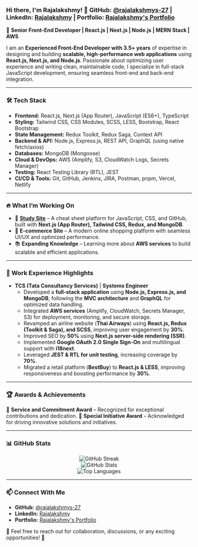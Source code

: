 ### Hi there, I'm Rajalakshmy! 👋 **GitHub:** [@rajalakshmys-27](https://github.com/rajalakshmys-27) | **LinkedIn:** [Rajalakshmy](https://www.linkedin.com/in/rajalakshmy-s-2709/) | **Portfolio:** [Rajalakshmy's Portfolio](https://rajalakshmy-portfolio.vercel.app/)

🚀 **Senior Front-End Developer | React.js | Next.js | Node.js | MERN Stack | AWS**

I am an **Experienced Front-End Developer with 3.5+ years** of expertise in designing and building **scalable, high-performance web applications** using **React.js, Next.js, and Node.js**. Passionate about optimizing user experience and writing clean, maintainable code, I specialize in full-stack JavaScript development, ensuring seamless front-end and back-end integration.

---

### 🛠️ Tech Stack

- **Frontend:** React.js, Next.js (App Router), JavaScript (ES6+), TypeScript
- **Styling:** Tailwind CSS, CSS Modules, SCSS, LESS, Bootstrap, React Bootstrap
- **State Management:** Redux Toolkit, Redux Saga, Context API
- **Backend & API:** Node.js, Express.js, REST API, GraphQL (using native fetch/axios)
- **Databases:** MongoDB (Mongoose)
- **Cloud & DevOps:** AWS (Amplify, S3, CloudWatch Logs, Secrets Manager)
- **Testing:** React Testing Library (RTL), JEST
- **CI/CD & Tools:** Git, GitHub, Jenkins, JIRA, Postman, pnpm, Vercel, Netlify

---

### 🔥 What I’m Working On

- 🚧 **[Study Site](https://lastminref.netlify.app/)** – A cheat sheet platform for JavaScript, CSS, and GitHub, built with **Next.js (App Router), Tailwind CSS, Redux, and MongoDB**.
- 🛒 **E-commerce Site** – A modern online shopping platform with seamless UI/UX and optimized performance.
- 📚 **Expanding Knowledge** – Learning more about **AWS services** to build scalable and efficient applications.

---

### 💼 Work Experience Highlights

- **TCS (Tata Consultancy Services)** | **Systems Engineer**
  - Developed a **full-stack application** using **Node.js, Express.js, and MongoDB**, following the **MVC architecture** and **GraphQL** for optimized data handling.
  - Integrated **AWS services** (Amplify, CloudWatch, Secrets Manager, S3) for deployment, monitoring, and secure storage.
  - Revamped an airline website (**Thai Airways**) using **React.js, Redux (Toolkit & Saga), and SCSS**, improving user engagement by **30%**.
  - Improved SEO by **50%** using **Next.js server-side rendering (SSR)**.
  - Implemented **Google OAuth 2.0 Single Sign-On** and multilingual support with **i18next**.
  - Leveraged **JEST & RTL for unit testing**, increasing coverage by **70%**.
  - Migrated a retail platform (**BestBuy**) to **React.js & LESS**, improving responsiveness and boosting performance by **30%**.

---

### 🏆 Awards & Achievements

🏅 **Service and Commitment Award** – Recognized for exceptional contributions and dedication.
🏅 **Special Initiative Award** – Acknowledged for driving innovative solutions and initiatives.

---

### 📊 GitHub Stats

<div align="center">
  <img src="https://github-readme-streak-stats.herokuapp.com/?user=rajalakshmys-27&theme=radical&hide_border=true" alt="GitHub Streak" />
  <br/>
  <img src="https://github-readme-stats.vercel.app/api?username=rajalakshmys-27&show_icons=true&theme=radical&hide_border=true" alt="GitHub Stats" />
  <br/>
  <img src="https://github-readme-stats.vercel.app/api/top-langs/?username=rajalakshmys-27&layout=compact&theme=radical&hide_border=true" alt="Top Languages" />
</div>

---

### 📫 Connect With Me

- **GitHub:** [@rajalakshmys-27](https://github.com/rajalakshmys-27)
- **LinkedIn:** [Rajalakshmy](https://www.linkedin.com/in/rajalakshmy-s-2709/)
- **Portfolio:** [Rajalakshmy's Portfolio](https://rajalakshmy-portfolio.vercel.app/)

💬 Feel free to reach out for collaboration, discussions, or any exciting opportunities! 🚀
